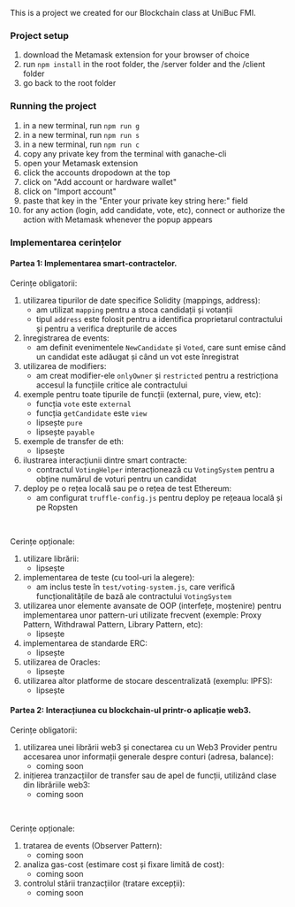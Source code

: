 This is a project we created for our Blockchain class at UniBuc FMI.

### Project setup
1. download the Metamask extension for your browser of choice
2. run `npm install` in the root folder, the /server folder and the /client folder
3. go back to the root folder

### Running the project
1. in a new terminal, run `npm run g`
2. in a new terminal, run `npm run s`
3. in a new terminal, run `npm run c`
4. copy any private key from the terminal with ganache-cli
5. open your Metamask extension
6. click the accounts dropodown at the top
7. click on "Add account or hardware wallet"
8. click on "Import account"
9. paste that key in the "Enter your private key string here:" field
10. for any action (login, add candidate, vote, etc), connect or authorize the action with Metamask whenever the popup appears

### Implementarea cerințelor
#### Partea 1: Implementarea smart-contractelor.
Cerințe obligatorii:
1. utilizarea tipurilor de date specifice Solidity (mappings, address):
   - am utilizat `mapping` pentru a stoca candidații și votanții
   - tipul `address` este folosit pentru a identifica proprietarul contractului și pentru a verifica drepturile de acces
2. înregistrarea de events:
   - am definit evenimentele `NewCandidate` și `Voted`, care sunt emise când un candidat este adăugat și când un vot este înregistrat
3. utilizarea de modifiers:
   - am creat modifier-ele `onlyOwner` și `restricted` pentru a restricționa accesul la funcțiile critice ale contractului
4. exemple pentru toate tipurile de funcții (external, pure, view, etc):
   - funcția `vote` este `external`
   - funcția `getCandidate` este `view`
   - lipsește `pure`
   - lipsește `payable`
5. exemple de transfer de eth:
   - lipsește
6. ilustrarea interacțiunii dintre smart contracte:
   - contractul `VotingHelper` interacționează cu `VotingSystem` pentru a obține numărul de voturi pentru un candidat
7. deploy pe o rețea locală sau pe o rețea de test Ethereum:
   - am configurat `truffle-config.js` pentru deploy pe rețeaua locală și pe Ropsten

<br/>

Cerințe opționale:
1. utilizare librării:
   - lipsește
2. implementarea de teste (cu tool-uri la alegere):
   - am inclus teste în `test/voting-system.js`, care verifică funcționalitățile de bază ale contractului `VotingSystem`
3. utilizarea unor elemente avansate de OOP (interfețe, moștenire) pentru implementarea unor pattern-uri utilizate frecvent (exemple: Proxy Pattern, Withdrawal Pattern, Library Pattern, etc):
   - lipsește
4. implementarea de standarde ERC:
   - lipsește
5. utilizarea de Oracles:
   - lipsește
6. utilizarea altor platforme de stocare descentralizată (exemplu: IPFS):
   - lipsește

#### Partea 2: Interacțiunea cu blockchain-ul printr-o aplicație web3.
Cerințe obligatorii:
1. utilizarea unei librării web3 și conectarea cu un Web3 Provider pentru accesarea unor informații generale despre conturi (adresa, balance):
   - coming soon
2. inițierea tranzacțiilor de transfer sau de apel de funcții, utilizând clase din librăriile web3:
   - coming soon

<br/>

Cerințe opționale:
1. tratarea de events (Observer Pattern):
   - coming soon
2. analiza gas-cost (estimare cost și fixare limită de cost):
   - coming soon
3. controlul stării tranzacțiilor (tratare excepții):
   - coming soon
